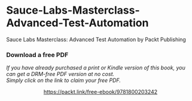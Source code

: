 # Sauce-Labs-Masterclass-Advanced-Test-Automation
Sauce Labs Masterclass: Advanced Test Automation by Packt Publishing
### Download a free PDF

 <i>If you have already purchased a print or Kindle version of this book, you can get a DRM-free PDF version at no cost.<br>Simply click on the link to claim your free PDF.</i>
<p align="center"> <a href="https://packt.link/free-ebook/9781800203242">https://packt.link/free-ebook/9781800203242 </a> </p>